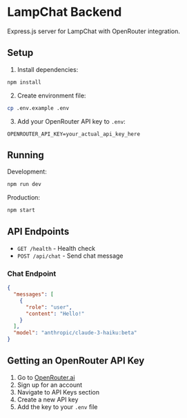 # LampChat Backend

Express.js server for LampChat with OpenRouter integration.

## Setup

1. Install dependencies:
```bash
npm install
```

2. Create environment file:
```bash
cp .env.example .env
```

3. Add your OpenRouter API key to `.env`:
```
OPENROUTER_API_KEY=your_actual_api_key_here
```

## Running

Development:
```bash
npm run dev
```

Production:
```bash
npm start
```

## API Endpoints

- `GET /health` - Health check
- `POST /api/chat` - Send chat message

### Chat Endpoint

```json
{
  "messages": [
    {
      "role": "user",
      "content": "Hello!"
    }
  ],
  "model": "anthropic/claude-3-haiku:beta"
}
```

## Getting an OpenRouter API Key

1. Go to [OpenRouter.ai](https://openrouter.ai/)
2. Sign up for an account
3. Navigate to API Keys section
4. Create a new API key
5. Add the key to your `.env` file
